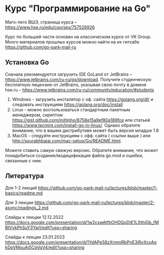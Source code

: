 # Курс "Программирование на Go"

Маго-лего ВШЭ, страница курса – https://www.hse.ru/edu/courses/757528926

Курс по большей части основан на классическом курсе от VK Group. Много материалов прошлых курсов можно найти на их гитхабе https://github.com/go-park-mail-ru

## Установка Go

Сначала рекомендуется загрузить IDE GoLand от JetBrains – https://www.jetbrains.com/ru-ru/go/download. Получите студенческую бесплатную лицензию от JetBrains, указывая свою почту в домене hse.ru – https://www.jetbrains.com/ru-ru/community/education/#students

1. Windows - загрузить инсталятор с оф. сайта https://golang.org/dl/ и следовать инструкциям https://golang.org/doc/install
2. Linux - можно воспользоваться стандартным пакетным менеджером, скриптом https://gist.github.com/jniltinho/8758e15a9ef80a189fce или статьей https://www.tecmint.com/install-go-in-linux/. Однако обратите внимание, что в вашем дистрибутиве может быть версия младше 1.8
3. MacOS - следуйте инструкциям с офф. сайта ( ссылки выше ) или http://sourabhbajaj.com/mac-setup/Go/README.html.

Можете ставить самую свежую версию. Обратите внимание, что может понадобиться создание/модицификация файла go.mod и ошибки, связанные с ним.

## Литература
Для 1-2 лекций https://github.com/go-park-mail-ru/lectures/blob/master/1-basics/readme.md

Для 3 лекции https://github.com/go-park-mail-ru/lectures/blob/master/2-async/readings_2.md

Слайды к лекции 12.12.2022 https://docs.google.com/presentation/d/1w2cswAtfbOHDQoDtE1LXthiGb_fMBtVvkPhSuY3YarI/edit?usp=sharing

Слайды к лекции 23.01.2023 https://docs.google.com/presentation/d/1YdAPe58zXrmniRbPnE3jRvXcxAgkDpVMouAi5CpVqV4/edit?usp=sharing